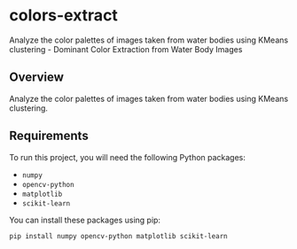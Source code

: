 # colors-extract
Analyze the color palettes of images taken from water bodies using KMeans clustering - Dominant Color Extraction from Water Body Images

## Overview

Analyze the color palettes of images taken from water bodies using KMeans clustering.

## Requirements

To run this project, you will need the following Python packages:

- `numpy`
- `opencv-python`
- `matplotlib`
- `scikit-learn`

You can install these packages using pip:

```bash
pip install numpy opencv-python matplotlib scikit-learn
```
